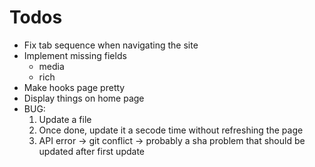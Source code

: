 # Todos

- Fix tab sequence when navigating the site
- Implement missing fields
  - media
  - rich
- Make hooks page pretty
- Display things on home page
- BUG:
    1. Update a file
    2. Once done, update it a secode time without refreshing the page
    3. API error -> git conflict -> probably a sha problem that should be updated after first update
